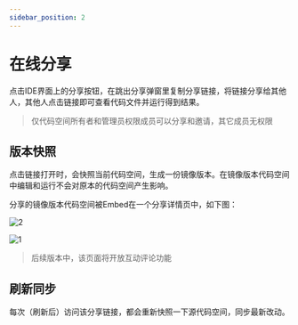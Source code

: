 ```yaml
---
sidebar_position: 2
---
```



# 在线分享

点击IDE界面上的分享按钮，在跳出分享弹窗里复制分享链接，将链接分享给其他人，其他人点击链接即可查看代码文件并运行得到结果。

>仅代码空间所有者和管理员权限成员可以分享和邀请，其它成员无权限


## 版本快照

点击链接打开时，会快照当前代码空间，生成一份镜像版本。在镜像版本代码空间中编辑和运行不会对原本的代码空间产生影响。

分享的镜像版本代码空间被Embed在一个分享详情页中，如下图：

![2](https://1024-staging-1258723534.cos.ap-guangzhou.myqcloud.com/doc_assets/Untitled2.png)

![1](https://1024-staging-1258723534.cos.ap-guangzhou.myqcloud.com/doc_assets/Untitled.png)

>后续版本中，该页面将开放互动评论功能

## 刷新同步

每次（刷新后）访问该分享链接，都会重新快照一下源代码空间，同步最新改动。
